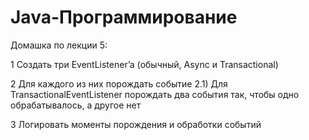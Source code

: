 # Java-Программирование
Домашка по лекции 5:

1 Создать три EventListener’a (обычный, Async и Transactional)

2 Для каждого из них порождать событие 2.1) Для TransactionalEventListener порождать два события так, чтобы одно обрабатывалось, а другое нет

3 Логировать моменты порождения и обработки событий
